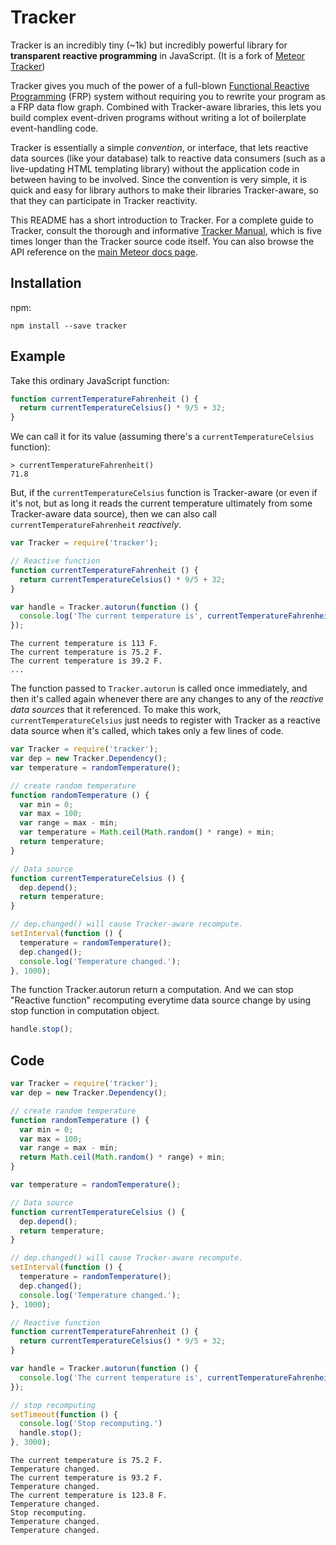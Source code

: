 # Tracker

Tracker is an incredibly tiny (~1k) but incredibly powerful
library for **transparent reactive programming** in JavaScript. (It
is a fork of [Meteor Tracker](https://github.com/meteor/meteor/tree/devel/packages/tracker))

Tracker gives you much of the power of a full-blown
[Functional Reactive Programming](http://en.wikipedia.org/wiki/Functional_reactive_programming) (FRP) system without requiring you to rewrite your program as a FRP data flow graph. Combined with Tracker-aware libraries, this lets you build complex event-driven programs without writing a lot of boilerplate event-handling code.

Tracker is essentially a simple _convention_, or interface, that lets reactive data sources (like your database) talk to reactive data consumers (such as a live-updating HTML templating library) without the application code in between having to be involved. Since the convention is very simple, it is quick and easy for library authors to make their libraries Tracker-aware, so that they can participate in Tracker reactivity.

This README has a short introduction to Tracker. For a complete guide
to Tracker, consult the thorough and informative [Tracker
Manual](https://github.com/meteor/meteor/wiki/Tracker-Manual), which
is five times longer than the Tracker source code itself. You can also browse the API reference on the [main Meteor docs page](http://docs.meteor.com/#tracker).

## Installation

npm:
```
npm install --save tracker
```

## Example

Take this ordinary JavaScript function:

```javascript
function currentTemperatureFahrenheit () {
  return currentTemperatureCelsius() * 9/5 + 32;
}

```

We can call it for its value (assuming there's a `currentTemperatureCelsius` function):

```
> currentTemperatureFahrenheit()
71.8
```

But, if the `currentTemperatureCelsius` function is Tracker-aware (or even if it's not, but as long it reads the current temperature ultimately from some Tracker-aware data source), then we can also call `currentTemperatureFahrenheit` _reactively_.

```javascript
var Tracker = require('tracker');

// Reactive function
function currentTemperatureFahrenheit () {
  return currentTemperatureCelsius() * 9/5 + 32;
}

var handle = Tracker.autorun(function () {
  console.log('The current temperature is', currentTemperatureFahrenheit(), 'F.');
});

```
```
The current temperature is 113 F.
The current temperature is 75.2 F.
The current temperature is 39.2 F.
...                      

```

The function passed to `Tracker.autorun` is called once immediately, and then it's called again whenever there are any changes to any of the _reactive data sources_ that it referenced. To make this work, `currentTemperatureCelsius` just needs to register with Tracker as a reactive data source when it's called, which takes only a few lines of code.

```javascript
var Tracker = require('tracker');
var dep = new Tracker.Dependency();
var temperature = randomTemperature();

// create random temperature
function randomTemperature () {
  var min = 0;
  var max = 100;
  var range = max - min;
  var temperature = Math.ceil(Math.random() * range) + min;
  return temperature;
}

// Data source
function currentTemperatureCelsius () {
  dep.depend();
  return temperature;
}

// dep.changed() will cause Tracker-aware recompute.
setInterval(function () {
  temperature = randomTemperature();
  dep.changed();
  console.log('Temperature changed.');
}, 1000);

```

The function Tracker.autorun return a computation. And we can stop "Reactive function" recomputing everytime data source change by using stop function in computation object.

```javascript
handle.stop();

```

## Code

```javascript
var Tracker = require('tracker');
var dep = new Tracker.Dependency();

// create random temperature
function randomTemperature () {
  var min = 0;
  var max = 100;
  var range = max - min;
  return Math.ceil(Math.random() * range) + min;
}

var temperature = randomTemperature();

// Data source
function currentTemperatureCelsius () {
  dep.depend();
  return temperature;
}

// dep.changed() will cause Tracker-aware recompute.
setInterval(function () {
  temperature = randomTemperature();
  dep.changed();
  console.log('Temperature changed.');
}, 1000);

// Reactive function
function currentTemperatureFahrenheit () {
  return currentTemperatureCelsius() * 9/5 + 32;
}

var handle = Tracker.autorun(function () {
  console.log('The current temperature is', currentTemperatureFahrenheit(), 'F.');
});

// stop recomputing
setTimeout(function () {
  console.log('Stop recomputing.')
  handle.stop();
}, 3000);
```
```
The current temperature is 75.2 F.
Temperature changed.
The current temperature is 93.2 F.
Temperature changed.
The current temperature is 123.8 F.
Temperature changed.
Stop recomputing.
Temperature changed.
Temperature changed.
```
